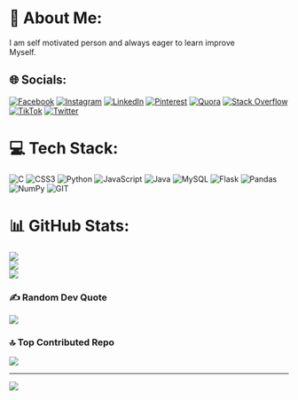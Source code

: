 # 💫 About Me:
I am self motivated person and always eager to learn improve <br>Myself.


## 🌐 Socials:
[![Facebook](https://img.shields.io/badge/Facebook-%231877F2.svg?logo=Facebook&logoColor=white)](https://facebook.com/Vadepeer) [![Instagram](https://img.shields.io/badge/Instagram-%23E4405F.svg?logo=Instagram&logoColor=white)](https://instagram.com/Vadepeer) [![LinkedIn](https://img.shields.io/badge/LinkedIn-%230077B5.svg?logo=linkedin&logoColor=white)](https://linkedin.com/in/Vadepeer) [![Pinterest](https://img.shields.io/badge/Pinterest-%23E60023.svg?logo=Pinterest&logoColor=white)](https://pinterest.com/Vadepeer) [![Quora](https://img.shields.io/badge/Quora-%23B92B27.svg?logo=Quora&logoColor=white)](https://quora.com/profile/Vadepeer) [![Stack Overflow](https://img.shields.io/badge/-Stackoverflow-FE7A16?logo=stack-overflow&logoColor=white)](https://stackoverflow.com/users/Vadepeer) [![TikTok](https://img.shields.io/badge/TikTok-%23000000.svg?logo=TikTok&logoColor=white)](https://tiktok.com/@Vadepeer) [![Twitter](https://img.shields.io/badge/Twitter-%231DA1F2.svg?logo=Twitter&logoColor=white)](https://twitter.com/Vadepeer) 

# 💻 Tech Stack:
![C](https://img.shields.io/badge/c-%2300599C.svg?style=for-the-badge&logo=c&logoColor=white) ![CSS3](https://img.shields.io/badge/css3-%231572B6.svg?style=for-the-badge&logo=css3&logoColor=white) ![Python](https://img.shields.io/badge/python-3670A0?style=for-the-badge&logo=python&logoColor=ffdd54) ![JavaScript](https://img.shields.io/badge/javascript-%23323330.svg?style=for-the-badge&logo=javascript&logoColor=%23F7DF1E) ![Java](https://img.shields.io/badge/java-%23ED8B00.svg?style=for-the-badge&logo=openjdk&logoColor=white) ![MySQL](https://img.shields.io/badge/mysql-%2300000f.svg?style=for-the-badge&logo=mysql&logoColor=white) ![Flask](https://img.shields.io/badge/flask-%23000.svg?style=for-the-badge&logo=flask&logoColor=white) ![Pandas](https://img.shields.io/badge/pandas-%23150458.svg?style=for-the-badge&logo=pandas&logoColor=white) ![NumPy](https://img.shields.io/badge/numpy-%23013243.svg?style=for-the-badge&logo=numpy&logoColor=white) ![GIT](https://img.shields.io/badge/Git-fc6d26?style=for-the-badge&logo=git&logoColor=white)
# 📊 GitHub Stats:
![](https://github-readme-stats.vercel.app/api?username=Vadepeer&theme=synthwave&hide_border=false&include_all_commits=false&count_private=false)<br/>
![](https://github-readme-streak-stats.herokuapp.com/?user=Vadepeer&theme=synthwave&hide_border=false)<br/>
![](https://github-readme-stats.vercel.app/api/top-langs/?username=Vadepeer&theme=synthwave&hide_border=false&include_all_commits=false&count_private=false&layout=compact)

### ✍️ Random Dev Quote
![](https://quotes-github-readme.vercel.app/api?type=horizontal&theme=radical)

### 🔝 Top Contributed Repo
![](https://github-contributor-stats.vercel.app/api?username=Vadepeer&limit=5&theme=onedark&combine_all_yearly_contributions=true)

---
[![](https://visitcount.itsvg.in/api?id=Vadepeer&icon=0&color=0)](https://visitcount.itsvg.in)

<!-- Proudly created with GPRM ( https://gprm.itsvg.in ) -->
